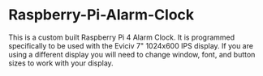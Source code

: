 # Raspberry-Pi-Alarm-Clock
This is a custom built Raspberry Pi 4 Alarm Clock. It is programmed specifically to be used with the Eviciv 7" 1024x600 IPS display. If you are using a different display you will need to change window, font, and button sizes to work with your display.
